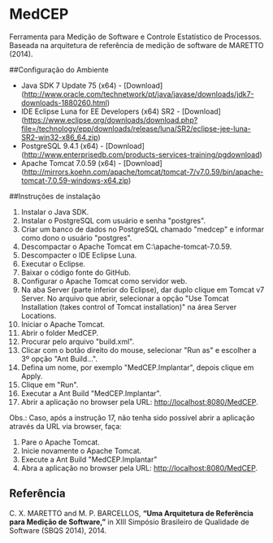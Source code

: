 # MedCEP
Ferramenta para Medição de Software e Controle Estatístico de Processos. 
<br/>Baseada na arquitetura de referência de medição de software de MARETTO (2014).

##Configuração do Ambiente

- Java SDK 7 Update 75 (x64) - [Download] (http://www.oracle.com/technetwork/pt/java/javase/downloads/jdk7-downloads-1880260.html)
- IDE Eclipse Luna for EE Developers (x64) SR2 - [Download] (https://www.eclipse.org/downloads/download.php?file=/technology/epp/downloads/release/luna/SR2/eclipse-jee-luna-SR2-win32-x86_64.zip)
- PostgreSQL 9.4.1 (x64) - [Download] (http://www.enterprisedb.com/products-services-training/pgdownload)
- Apache Tomcat 7.0.59 (x64) - [Download] (http://mirrors.koehn.com/apache/tomcat/tomcat-7/v7.0.59/bin/apache-tomcat-7.0.59-windows-x64.zip)

##Instruções de instalação
1. Instalar o Java SDK.
2. Instalar o PostgreSQL com usuário e senha "postgres".
3. Criar um banco de dados no PostgreSQL chamado "medcep" e informar como dono o usuário "postgres".
4. Descompactar o Apache Tomcat em C:\apache-tomcat-7.0.59.
5. Descompacter o IDE Eclipse Luna.
6. Executar o Eclipse.
7. Baixar o código fonte do GitHub.
8. Configurar o Apache Tomcat como servidor web. 
9. Na aba Server (parte inferior do Eclipse), dar duplo clique em Tomcat v7 Server. No arquivo que abrir, selecionar a opção "Use Tomcat Installation (takes control of Tomcat installation)" na área Server Locations. 
10. Iniciar o Apache Tomcat.
11. Abrir o folder MedCEP.
12. Procurar pelo arquivo "build.xml".
13. Clicar com o botão direito do mouse, selecionar "Run as" e escolher a 3º opção "Ant Build...".
14. Defina um nome, por exemplo "MedCEP.Implantar", depois clique em Apply.
15. Clique em "Run".
16. Executar a Ant Build "MedCEP.Implantar".
17. Abrir a aplicação no browser pela URL: [http://localhost:8080/MedCEP](http://localhost:8080/MedCEP).

Obs.: Caso, após a instrução 17, não tenha sido possível abrir a aplicação através da URL via browser, faça:

1. Pare o Apache Tomcat.
2. Inicie novamente o Apache Tomcat.
3. Execute a Ant Build "MedCEP.Implantar"
4. Abra a aplicação no browser pela URL: [http://localhost:8080/MedCEP](http://localhost:8080/MedCEP).

## Referência
C. X. MARETTO and M. P. BARCELLOS, <b>“Uma Arquitetura de Referência para Medição de Software,”</b> in XIII Simpósio Brasileiro de Qualidade de Software (SBQS 2014), 2014.
